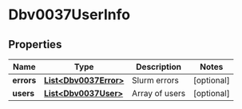 

# Dbv0037UserInfo


## Properties

| Name | Type | Description | Notes |
|------------ | ------------- | ------------- | -------------|
|**errors** | [**List&lt;Dbv0037Error&gt;**](Dbv0037Error.md) | Slurm errors |  [optional] |
|**users** | [**List&lt;Dbv0037User&gt;**](Dbv0037User.md) | Array of users |  [optional] |



